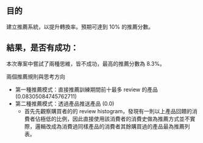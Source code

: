 ## 目的

建立推薦系統，以提升轉換率。預期可達到 10% 的推薦分數。

## 結果，是否有成功：

本次專案中嘗試了兩種思維，皆不成功，最高的推薦分數為 8.3%。

兩個推薦規則與思考方向

- 第一種推薦模式：直接推薦訓練期間前十最多 review 的產品 (0.08305084745762711)
- 第二種推薦模式：透過產品推送產品 (0.0)
    - 首先先觀察購買者的的 review histogram，發現有一則以上產品回饋的消費者佔極低的比例，因此直接使用該消費者的消費史做為推薦方式並不實際，邏輯改成為消費過同樣產品的消費者其餘購買過的產品最為推薦列表。

